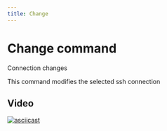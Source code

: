 ```yaml
---
title: Change
---
```


# Change command

Connection changes

This command modifies the selected ssh connection

## Video

[![asciicast](https://asciinema.org/a/667931.svg)](https://asciinema.org/a/667931)
